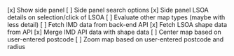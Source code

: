 [x] Show side panel
[ ] Side panel search options
[x] Side panel LSOA details on selection/click of LSOA
[ ] Evaluate other map types (maybe with less detail)
[ ] Fetch IMD data from back-end API
[x] Fetch LSOA shape data from API
[x] Merge IMD API data with shape data
[ ] Center map based on user-entered postcode
[ ] Zoom map based on user-entered postcode and radius 